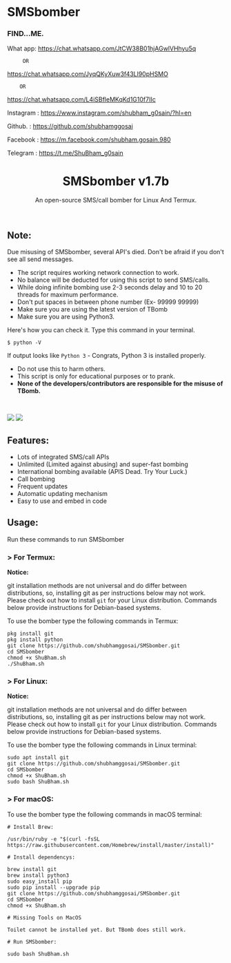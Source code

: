# SMSbomber

### FIND...ME.


What app:
https://chat.whatsapp.com/JtCW38B01hjAGwlVHhyu5q

         OR

https://chat.whatsapp.com/JyqQKyXuw3f43Ll90pHSMO

        OR

https://chat.whatsapp.com/L4iSBfleMKqKd1G10f7IIc


Instagram : https://www.instagram.com/shubham_g0sain/?hl=en

Github.   : https://github.com/shubhamggosai

Facebook  : https://m.facebook.com/shubham.gosain.980

Telegram :
https://t.me/ShuBham_g0sain



<h1 align="center">SMSbomber v1.7b</h1>
<p align="center">An open-source SMS/call bomber for Linux And Termux.</p><br>

## Note:

Due misusing of SMSbomber, several API's died. 
Don't be afraid if you don't see all send messages.

- The script requires working network connection to work.
- No balance will be deducted for using this script to send SMS/calls.
- While doing infinite bombing use 2-3 seconds delay and 10 to 20 threads for maximum performance.
- Don't put spaces in between phone number (Ex- 99999 99999)
- Make sure you are using the latest version of TBomb
- Make sure you are using Python3.

Here's how you can check it. Type this command in your terminal.
```
$ python -V
```
If output looks like `Python 3` - Congrats, Python 3 is installed properly.

- Do not use this to harm others.
- This script is only for educational purposes or to prank.
- **None of the developers/contributors are responsible for the misuse of TBomb.**
<br>


![ ](https://github.com/shubhamggosai/SMSbomber/blob/master/Screenshot/Screenshot_20200910_071620.jpg)
![ ](https://github.com/shubhamggosai/SMSbomber/blob/master/Screenshot/Screenshot_20200919_134058.jpg)
## Features:

- Lots of integrated SMS/call APIs
- Unlimited (Limited against abusing) and super-fast bombing
- International bombing available (APIS Dead. Try Your Luck.) 
- Call bombing
- Frequent updates
- Automatic updating mechanism
- Easy to use and embed in code

## Usage:

Run these commands to run SMSbomber

### > For Termux:

**Notice:** 

git installation methods are not universal and do differ between distributions,
so, installing git as per instructions below may not work.
Please check out how to install `git` for your Linux distribution.
Commands below provide instructions for Debian-based systems.

To use the bomber type the following commands in Termux:
```
pkg install git
pkg install python
git clone https://github.com/shubhamggosai/SMSbomber.git
cd SMSbomber
chmod +x ShuBham.sh
./ShuBham.sh
```

### > For Linux:

**Notice:** 

git installation methods are not universal and do differ between distributions,
so, installing git as per instructions below may not work.
Please check out how to install `git` for your Linux distribution.
Commands below provide instructions for Debian-based systems.

To use the bomber type the following commands in Linux terminal:
```
sudo apt install git
git clone https://github.com/shubhamggosai/SMSbomber.git
cd SMSbomber
chmod +x ShuBham.sh
sudo bash ShuBham.sh
```

### > For macOS:

To use the bomber type the following commands in macOS terminal:
```
# Install Brew: 

/usr/bin/ruby -e "$(curl -fsSL https://raw.githubusercontent.com/Homebrew/install/master/install)"

# Install dependencys:

brew install git
brew install python3
sudo easy_install pip
sudo pip install --upgrade pip
git clone https://github.com/shubhamggosai/SMSbomber.git
cd SMSbomber
chmod +x ShuBham.sh

# Missing Tools on MacOS

Toilet cannot be installed yet. But TBomb does still work.

# Run SMSbomber:

sudo bash ShuBham.sh
```



